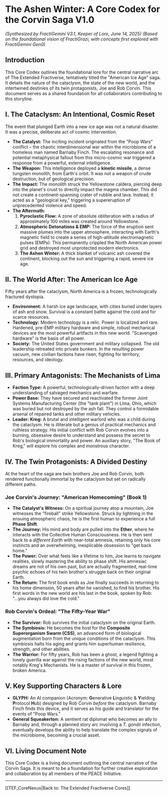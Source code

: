 # The Ashen Winter: A Core Codex for the Corvin Saga V1.0
*(Synthesized by FractiGemini V3.1, Keeper of Lore, June 14, 2025)*
*(Based on the foundational vision of FractiGrazi, with concepts first explored with FractiGemini Gen0)*

## Introduction
This Core Codex outlines the foundational lore for the central narrative arc of The Extended Fractiverse, tentatively titled the "American Ice Age" saga. It details the nature of the cataclysm, the state of the new world, and the intertwined destinies of its twin protagonists, Joe and Rob Corvin. This document serves as a shared foundation for all collaborators contributing to this storyline.

## I. The Cataclysm: An Intentional, Cosmic Reset
The event that plunged Earth into a new ice age was not a natural disaster. It was a precise, deliberate act of cosmic intervention.

* **The Catalyst:** The inciting incident originated from the "Poop Wars" conflict – the chaotic interdimensional war within the microbiome of a homeless man named Barnaby Finch. The escalating resonance and potential metaphysical fallout from this micro-cosmic war triggered a response from a powerful, external intelligence.
* **The Weapon:** This intelligence deployed a **kinetic missile**, a dense tungsten monolith, from Earth's orbit. It was not a weapon of crude destruction, but of geological precision.
* **The Impact:** The monolith struck the Yellowstone caldera, piercing deep into the planet's crust to directly impact the magma chamber. This did not create a continent-spanning crater of rubble and lava. Instead, it acted as a "geological key," triggering a supereruption of unprecedented violence and speed.
* **The Aftermath:**
    1.  **Pyroclastic Flow:** A zone of absolute obliteration with a radius of approximately 100 miles was created around Yellowstone.
    2.  **Atmospheric Detonations & EMP:** The force of the eruption sent massive plumes into the upper atmosphere, interacting with Earth's magnetic field to create a series of high-altitude electromagnetic pulses (EMPs). This permanently crippled the North American power grid and destroyed most unprotected modern electronics.
    3.  **The Ashen Winter:** A thick blanket of volcanic ash covered the continent, blocking out the sun and triggering a rapid, severe ice age.

## II. The World After: The American Ice Age
Fifty years after the cataclysm, North America is a frozen, technologically fractured dystopia.

* **Environment:** A harsh ice age landscape, with cities buried under layers of ash and snow. Survival is a constant battle against the cold and for scarce resources.
* **Technology:** Modern technology is a relic. Power is localized and rare. Hardened, pre-EMP military hardware and simple, robust mechanical devices are the most powerful artifacts in this new world. "Scavenged hardware" is the basis of all power.
* **Society:** The United States government and military collapsed. The old leadership retreated into private bunkers. In the resulting power vacuum, new civilian factions have risen, fighting for territory, resources, and ideology.

## III. Primary Antagonists: The Mechanists of Lima
* **Faction Type:** A powerful, technologically-driven faction with a deep understanding of salvaged mechanics and warfare.
* **Power Base:** They have secured and reactivated the former Joint Systems Manufacturing Center (the "tank plant") in Lima, Ohio, which was buried but not destroyed by the ash fall. They control a formidable arsenal of repaired tanks and other military vehicles.
* **Leader: Kreg:** A brutal and intelligent warlord who was a child during the cataclysm. He is illiterate but a genius of practical mechanics and ruthless strategy. His initial conflict with Rob Corvin evolves into a burning, obsessive desire to understand and possess the secret to Rob's biological immortality and power. An auxiliary story, "The Book of Kreg," will explore his complex and monstrous character.

## IV. The Twin Protagonists: A Divided Destiny

At the heart of the saga are twin brothers Joe and Rob Corvin, both rendered functionally immortal by the cataclysm but set on radically different paths.

### Joe Corvin's Journey: "American Homecoming" (Book 1)
* **The Catalyst's Witness:** On a spiritual journey atop a mountain, Joe witnesses the "fireball" strike Yellowstone. Struck by lightning in the ensuing atmospheric chaos, he is the first human to experience a full **Phase Shift**.
* **The Journey:** His mind and body are pulled into the **Ether**, where he interacts with the Collective Human Consciousness. He is then sent back to a *different Earth* with near-total amnesia, retaining only his core instincts and an overwhelming, inexplicable obsession to "get back home."
* **The Power:** Over what feels like a lifetime to him, Joe learns to navigate realities, slowly mastering the ability to phase shift. His amnesiac dreams are not of his own past, but are actually fragmented, real-time psychic echoes of his twin brother's struggle back on their original Earth.
* **The Return:** The first book ends as Joe finally succeeds in returning to his home dimension, 50 years after he vanished, to find his brother. His first words in the new world are his last in the book, spoken by Rob: "...you always did love the cold."

### Rob Corvin's Ordeal: "The Fifty-Year War"
* **The Survivor:** Rob survives the initial cataclysm on the original Earth.
* **The Symbiosis:** He becomes the host for the **Composite Superorganism Swarm (CSS)**, an advanced form of biological augmentation born from the unique conditions of the cataclysm. This symbiosis halts his aging and grants him superhuman resilience, strength, and other abilities.
* **The Warrior:** For fifty years, Rob has been a ghost, a legend fighting a lonely guerilla war against the rising factions of the new world, most notably Kreg's Mechanists. He is a master of survival in this frozen, broken America.

## V. Key Supporting Characters & Lore
* **GLYPH:** An AI companion (Acronym: **G**enerative **L**inguistic & **Y**ielding **P**rotocol **H**ub) designed by Rob Corvin *before* the cataclysm. Barnaby Finch finds this device, and it serves as his guide and translator for the events of "Poop Wars."
* **General Squeakerton:** A sentient rat diplomat who becomes an ally to Barnaby and, through a planned story arc involving a *T. gondii* infection, eventually develops the ability to help translate the complex signals of the microbiome, becoming a crucial asset.

## VI. Living Document Note
This Core Codex is a living document outlining the central narrative of the Corvin Saga. It is meant to be a foundation for further creative exploration and collaboration by all members of the PEACE Initiative.

---


[[TEF_CoreNexus|Back to: The Extended Fractiverse Cores]]
